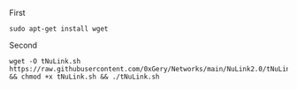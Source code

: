 First
```
sudo apt-get install wget 
```

Second
```
wget -O tNuLink.sh https://raw.githubusercontent.com/0xGery/Networks/main/NuLink2.0/tNuLink.sh && chmod +x tNuLink.sh && ./tNuLink.sh
```
